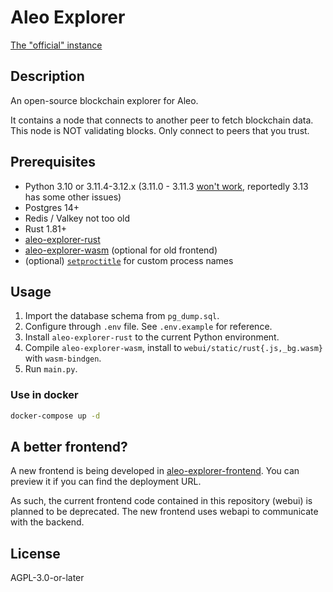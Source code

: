 # Aleo Explorer

[The "official" instance](https://aleoscan.io)

## Description

An open-source blockchain explorer for Aleo.

It contains a node that connects to another peer to fetch blockchain data. This node is NOT validating blocks. Only
connect to peers that you trust.

## Prerequisites

* Python 3.10 or 3.11.4-3.12.x (3.11.0 - 3.11.3 [won't work](https://github.com/python/cpython/pull/103514), reportedly 3.13 has some other issues)
* Postgres 14+
* Redis / Valkey not too old
* Rust 1.81+
* [aleo-explorer-rust](https://github.com/HarukaMa/aleo-explorer-rust)
* [aleo-explorer-wasm](https://github.com/HarukaMa/aleo-explorer-wasm) (optional for old frontend)
* (optional) [`setproctitle`](https://pypi.org/project/setproctitle/) for custom process names

## Usage

1. Import the database schema from `pg_dump.sql`.
2. Configure through `.env` file. See `.env.example` for reference.
3. Install `aleo-explorer-rust` to the current Python environment.
4. Compile `aleo-explorer-wasm`, install to `webui/static/rust{.js,_bg.wasm}` with `wasm-bindgen`. 
5. Run `main.py`.

### Use in docker

```bash
docker-compose up -d
```

## A better frontend?

A new frontend is being developed in [aleo-explorer-frontend](https://github.com/HarukaMa/aleo-explorer-frontend). You can preview it if you can find the deployment URL.

As such, the current frontend code contained in this repository (webui) is planned to be deprecated. The new frontend uses webapi to communicate with the backend. 

## License

AGPL-3.0-or-later
